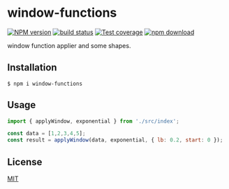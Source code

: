 # window-functions

[![NPM version][npm-image]][npm-url]
[![build status][ci-image]][ci-url]
[![Test coverage][codecov-image]][codecov-url]
[![npm download][download-image]][download-url]

window function applier and some shapes.

## Installation

`$ npm i window-functions`

## Usage

```js
import { applyWindow, exponential } from './src/index';

const data = [1,2,3,4,5];
const result = applyWindow(data, exponential, { lb: 0.2, start: 0 });
```

## License

[MIT](./LICENSE)

[npm-image]: https://img.shields.io/npm/v/window-functions.svg
[npm-url]: https://www.npmjs.com/package/window-functions
[ci-image]: https://github.com/jobo322/window-functions/workflows/Node.js%20CI/badge.svg?branch=main
[ci-url]: https://github.com/jobo322/window-functions/actions?query=workflow%3A%22Node.js+CI%22
[codecov-image]: https://img.shields.io/codecov/c/github/jobo322/window-functions.svg
[codecov-url]: https://codecov.io/gh/jobo322/window-functions
[download-image]: https://img.shields.io/npm/dm/window-functions.svg
[download-url]: https://www.npmjs.com/package/window-functions

